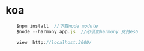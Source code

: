 # koa

```javascript
    $npm install  //下载node module
    $node --harmony app.js  //必须加harmony 支持es6
```

```javascript
    view  http://localhost:3000/
```
